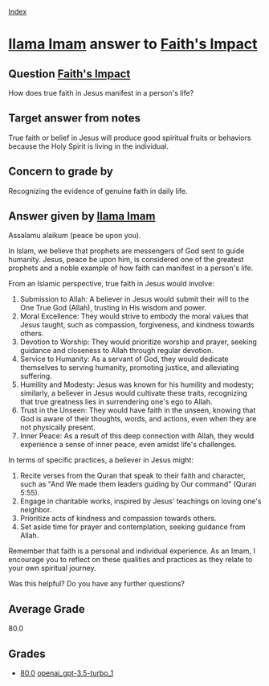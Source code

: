 
[Index](../../../index.md)
# [llama Imam](../../answering_models/llama_Imam.md) answer to [Faith's Impact](../../questions/Faith_s_Impact.md)

## Question [Faith's Impact](../../questions/Faith_s_Impact.md)
How does true faith in Jesus manifest in a person's life?

## Target answer from notes
True faith or belief in Jesus will produce good spiritual fruits or behaviors because the Holy Spirit is living in the individual.

## Concern to grade by
Recognizing the evidence of genuine faith in daily life.

## Answer given by [llama Imam](../../answering_models/llama_Imam.md)
Assalamu alaikum (peace be upon you).

In Islam, we believe that prophets are messengers of God sent to guide humanity. Jesus, peace be upon him, is considered one of the greatest prophets and a noble example of how faith can manifest in a person's life.

From an Islamic perspective, true faith in Jesus would involve:

1. Submission to Allah: A believer in Jesus would submit their will to the One True God (Allah), trusting in His wisdom and power.
2. Moral Excellence: They would strive to embody the moral values that Jesus taught, such as compassion, forgiveness, and kindness towards others.
3. Devotion to Worship: They would prioritize worship and prayer, seeking guidance and closeness to Allah through regular devotion.
4. Service to Humanity: As a servant of God, they would dedicate themselves to serving humanity, promoting justice, and alleviating suffering.
5. Humility and Modesty: Jesus was known for his humility and modesty; similarly, a believer in Jesus would cultivate these traits, recognizing that true greatness lies in surrendering one's ego to Allah.
6. Trust in the Unseen: They would have faith in the unseen, knowing that God is aware of their thoughts, words, and actions, even when they are not physically present.
7. Inner Peace: As a result of this deep connection with Allah, they would experience a sense of inner peace, even amidst life's challenges.

In terms of specific practices, a believer in Jesus might:

1. Recite verses from the Quran that speak to their faith and character, such as "And We made them leaders guiding by Our command" (Quran 5:55).
2. Engage in charitable works, inspired by Jesus' teachings on loving one's neighbor.
3. Prioritize acts of kindness and compassion towards others.
4. Set aside time for prayer and contemplation, seeking guidance from Allah.

Remember that faith is a personal and individual experience. As an Imam, I encourage you to reflect on these qualities and practices as they relate to your own spiritual journey.

Was this helpful? Do you have any further questions?

## Average Grade
80.0

## Grades
 * [80.0](./Faith_s_Impact_grades/openai_gpt-3.5-turbo_1.md) [openai_gpt-3.5-turbo_1](../../grading_models/openai_gpt-3.5-turbo_1.md)

